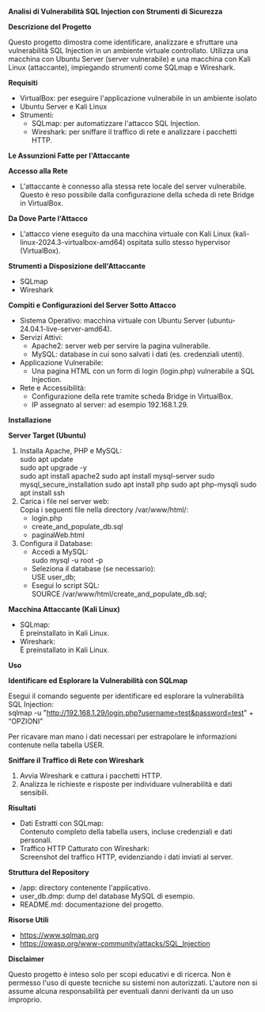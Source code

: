 **Analisi di Vulnerabilità SQL Injection con Strumenti di Sicurezza**

**Descrizione del Progetto**

Questo progetto dimostra come identificare, analizzare e sfruttare una vulnerabilità SQL Injection in un ambiente virtuale controllato. Utilizza una macchina con Ubuntu Server (server vulnerabile) e una macchina con Kali Linux (attaccante), impiegando strumenti come SQLmap e Wireshark.

**Requisiti**

- VirtualBox: per eseguire l'applicazione vulnerabile in un ambiente isolato
- Ubuntu Server e Kali Linux
- Strumenti:
  - SQLmap: per automatizzare l'attacco SQL Injection.
  - Wireshark: per sniffare il traffico di rete e analizzare i pacchetti HTTP.

**Le Assunzioni Fatte per l'Attaccante**

**Accesso alla Rete**

- L'attaccante è connesso alla stessa rete locale del server vulnerabile. Questo è reso possibile dalla configurazione della scheda di rete Bridge in VirtualBox.

**Da Dove Parte l'Attacco**

- L'attacco viene eseguito da una macchina virtuale con Kali Linux (kali-linux-2024.3-virtualbox-amd64) ospitata sullo stesso hypervisor (VirtualBox).

**Strumenti a Disposizione dell'Attaccante**

- SQLmap
- Wireshark

**Compiti e Configurazioni del Server Sotto Attacco**

- Sistema Operativo: macchina virtuale con Ubuntu Server (ubuntu-24.04.1-live-server-amd64).
- Servizi Attivi:
  - Apache2: server web per servire la pagina vulnerabile.
  - MySQL: database in cui sono salvati i dati (es. credenziali utenti).
- Applicazione Vulnerabile:
  - Una pagina HTML con un form di login (login.php) vulnerabile a SQL Injection.
- Rete e Accessibilità:
  - Configurazione della rete tramite scheda Bridge in VirtualBox.
  - IP assegnato al server: ad esempio 192.168.1.29.

**Installazione**

**Server Target (Ubuntu)**

1. Installa Apache, PHP e MySQL:  
    sudo apt update  
    sudo apt upgrade -y  
    sudo apt install apache2
    sudo apt install mysql-server
    sudo mysql_secure_installation
    sudo apt install php
    sudo apt php-mysqli
    sudo apt install ssh
3. Carica i file nel server web:  
    Copia i seguenti file nella directory /var/www/html/:
    - login.php
    - create_and_populate_db.sql
    - paginaWeb.html
4. Configura il Database:
    - Accedi a MySQL:  
        sudo mysql -u root -p
    - Seleziona il database (se necessario):  
        USE user_db;
    - Esegui lo script SQL:  
        SOURCE /var/www/html/create_and_populate_db.sql;

**Macchina Attaccante (Kali Linux)**

- SQLmap:  
    È preinstallato in Kali Linux.
- Wireshark:  
    È preinstallato in Kali Linux.

**Uso**

**Identificare ed Esplorare la Vulnerabilità con SQLmap**

Esegui il comando seguente per identificare ed esplorare la vulnerabilità SQL Injection:  
sqlmap -u "<http://192.168.1.29/login.php?username=test&password=test>" + “OPZIONI”

Per ricavare man mano i dati necessari per estrapolare le informazioni contenute nella tabella USER.

**Sniffare il Traffico di Rete con Wireshark**

1. Avvia Wireshark e cattura i pacchetti HTTP.
2. Analizza le richieste e risposte per individuare vulnerabilità e dati sensibili.

**Risultati**

- Dati Estratti con SQLmap:  
    Contenuto completo della tabella users, incluse credenziali e dati personali.
- Traffico HTTP Catturato con Wireshark:  
    Screenshot del traffico HTTP, evidenziando i dati inviati al server.

**Struttura del Repository**

- /app: directory contenente l'applicativo.
- user_db.dmp: dump del database MySQL di esempio.
- README.md: documentazione del progetto.

**Risorse Utili**

- <https://www.sqlmap.org>
- <https://owasp.org/www-community/attacks/SQL_Injection>

**Disclaimer**

Questo progetto è inteso solo per scopi educativi e di ricerca. Non è permesso l'uso di queste tecniche su sistemi non autorizzati. L'autore non si assume alcuna responsabilità per eventuali danni derivanti da un uso improprio.

